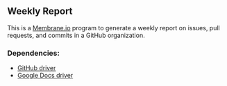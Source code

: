 ## Weekly Report

This is a [Membrane.io](https://membrane.io) program to generate a weekly report on issues, pull requests, and commits in a GitHub organization.

### Dependencies:

- [GitHub driver](https://github.com/membrane-io/directory)
- [Google Docs driver](https://github.com/membrane-io/directory)